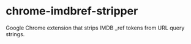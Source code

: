 chrome-imdbref-stripper
=======================

Google Chrome extension that strips IMDB _ref tokens from URL query strings.
